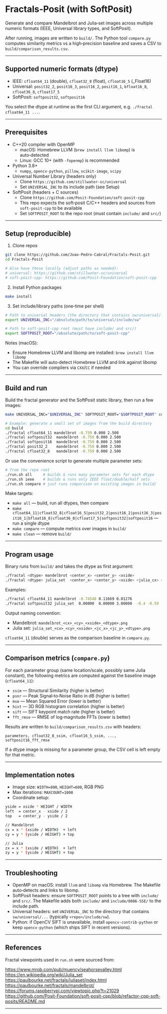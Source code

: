 # Fractals‑Posit (with SoftPosit)

Generate and compare Mandelbrot and Julia‑set images across multiple numeric formats (IEEE, Universal library types, and SoftPosit).

After running, images are written to `build/`. The Python tool `compare.py` computes similarity metrics vs a high‑precision baseline and saves a CSV to `build/comparison_results.csv`.

---

## Supported numeric formats (dtype)

- IEEE: `cfloat64_11` (double), `cfloat32_8` (float), `cfloat16_5` (\_Float16)
- Universal: `posit32_2`, `posit16_3`, `posit16_2`, `posit16_1`, `bfloat16_8`, `cfloat36_8`, `cfloat17_5`
- SoftPosit: `softposit32`, `softposit16`

You select the dtype at runtime as the first CLI argument, e.g. `./fractal cfloat64_11 ...`.

---

## Prerequisites

- C++20 compiler with OpenMP
  - macOS: Homebrew LLVM (`brew install llvm libomp`) is auto‑detected
  - Linux: GCC 10+ (with `-fopenmp`) is recommended
- Python 3.8+
  - `numpy`, `opencv‑python`, `pillow`, `scikit‑image`, `scipy`
- Universal Number Library (headers only)
  - Clone `https://github.com/stillwater-sc/universal`
  - Set `UNIVERSAL_INC` to its include path (see Setup)
- SoftPosit (headers + C sources)
  - Clone `https://github.com/Posit-Foundation/soft-posit-cpp`
  - This repo expects the soft‑posit C/C++ headers and sources from `soft-posit-cpp` to be available
  - Set `SOFTPOSIT_ROOT` to the repo root (must contain `include/` and `src/`)

---

## Setup (reproducible)

1. Clone repos

```bash
git clone https://github.com/Joao-Pedro-Cabral/Fractals-Posit.git
cd Fractals-Posit

# Also have these locally (adjust paths as needed):
# universal: https://github.com/stillwater-sc/universal
# soft-posit-cpp: https://github.com/Posit-Foundation/soft-posit-cpp
```

2. Install Python packages

```bash
make install
```

3. Set include/library paths (one‑time per shell)

```bash
# Path to universal headers (the directory that contains sw/universal/...)
export UNIVERSAL_INC="/absolute/path/to/universal/include/sw"

# Path to soft-posit-cpp root (must have include/ and src/)
export SOFTPOSIT_ROOT="/absolute/path/to/soft-posit-cpp"
```

Notes (macOS):

- Ensure Homebrew LLVM and libomp are installed: `brew install llvm libomp`
- The Makefile will auto‑detect Homebrew LLVM and link against libomp
- You can override compilers via `CXX`/`CC` if needed

---

## Build and run

Build the fractal generator and the SoftPosit static library, then run a few images:

```bash
make UNIVERSAL_INC="$UNIVERSAL_INC" SOFTPOSIT_ROOT="$SOFTPOSIT_ROOT" compile

# Example: generate a small set of images from the build directory
cd build
./fractal cfloat64_11 mandelbrot -0.759 0.000 2.500
./fractal softposit32  mandelbrot -0.759 0.000 2.500
./fractal softposit16  mandelbrot -0.759 0.000 2.500
./fractal posit32_2    mandelbrot -0.759 0.000 2.500
./fractal cfloat32_8   mandelbrot -0.759 0.000 2.500
```

Or use the convenience script to generate multiple parameter sets:

```bash
# from the repo root
./run.sh all     # builds & runs many parameter sets for each dtype
./run.sh ieee    # builds & runs only IEEE float/double/half sets
./run.sh compare # just runs comparison on existing images in build/
```

Make targets:

- `make all` — build, run all dtypes, then compare
- `make cfloat64_11|cfloat32_8|cfloat16_5|posit32_2|posit16_2|posit16_3|posit16_1|bfloat16_8|cfloat36_8|cfloat17_5|softposit32|softposit16` — run a single dtype
- `make compare` — compute metrics over images in `build/`
- `make clean` — remove `build/`

---

## Program usage

Binary runs from `build/` and takes the dtype as first argument:

```bash
./fractal <dtype> mandelbrot <center_x> <center_y> <xside>
./fractal <dtype> julia_set  <center_x> <center_y> <xside> <julia_cx> <julia_cy>
```

Examples:

```bash
./fractal cfloat64_11 mandelbrot -0.74548 0.11669 0.01276
./fractal softposit32 julia_set  0.00000  0.00000 3.00000  -0.4 -0.59
```

Output naming convention:

- Mandelbrot: `mandelbrot_<cx>_<cy>_<xside>_<dtype>.png`
- Julia set: `julia_set_<cx>_<cy>_<xside>_<jc_x>_<jc_y>_<dtype>.png`

`cfloat64_11` (double) serves as the comparison baseline in `compare.py`.

---

## Comparison metrics (`compare.py`)

For each parameter group (same location/scale, possibly same Julia constant), the following metrics are computed against the baseline image (`cfloat64_11`):

- `ssim` — Structural Similarity (higher is better)
- `psnr` — Peak Signal‑to‑Noise Ratio in dB (higher is better)
- `mse` — Mean Squared Error (lower is better)
- `hist` — 3D RGB histogram correlation (higher is better)
- `sift` — SIFT keypoint match rate (higher is better)
- `fft_rmse` — RMSE of log‑magnitude FFTs (lower is better)

Results are written to `build/comparison_results.csv` with headers:

```
parameters, cfloat32_8_ssim, cfloat16_5_ssim, ..., softposit16_fft_rmse
```

If a dtype image is missing for a parameter group, the CSV cell is left empty for that metric.

---

## Implementation notes

- Image size: `WIDTH=800`, `HEIGHT=600`, RGB PNG
- Max iterations: `MAXCOUNT=1000`
- Coordinate setup:

```bash
yside = xside * HEIGHT / WIDTH
left  = center_x - xside / 2
top   = center_y - yside / 2

// Mandelbrot
cx = x * (xside / WIDTH)  + left
cy = y * (yside / HEIGHT) + top

// Julia
zx = x * (xside / WIDTH)  + left
zy = y * (yside / HEIGHT) + top
```

---

## Troubleshooting

- OpenMP on macOS: install `llvm` and `libomp` via Homebrew. The Makefile auto‑detects and links to libomp.
- SoftPosit headers: ensure `SOFTPOSIT_ROOT` points to a tree with `include/` and `src/`. The Makefile adds both `include/` and `include/8086‑SSE/` to the include path.
- Universal headers: set `UNIVERSAL_INC` to the directory that contains `sw/universal/...` (typically `<repo>/include/sw`).
- Python: if OpenCV SIFT is unavailable, install `opencv-contrib-python` or keep `opencv-python` (which ships SIFT in recent versions).

---

## References

Fractal viewpoints used in `run.sh` were sourced from:

<https://www.mrob.com/pub/muency/seahorsevalley.html>
<https://en.wikipedia.org/wiki/Julia_set>
<https://paulbourke.net/fractals/juliaset/index.html>
<https://paulbourke.net/fractals/mandelbrot/>
<https://forums.raspberrypi.com/viewtopic.php?t=21029>
<https://github.com/Posit-Foundation/soft-posit-cpp/blob/refactor-cpp-soft-posits/README.md>

---
